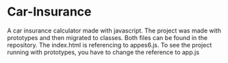 # Car-Insurance
A car insurance calculator made with javascript. The project was made with prototypes and then migrated to classes. Both files can be found in the repository. 
The index.html is referencing to appes6.js. To see the project running with prototypes, you have to change the reference to app.js
